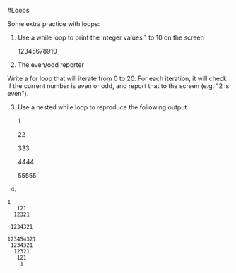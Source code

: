 #Loops 

Some extra practice with loops:


1. Use a while loop to print the integer values 1 to 10 on the screen

	12345678910

2. The even/odd reporter

Write a for loop that will iterate from 0 to 20. For each iteration, it will check if the current number is even or odd, and report that to the screen (e.g. "2 is even").

3. Use a nested while loop to reproduce the following output

	1
	
	22
	
	333
	
	4444
	
	55555
	
4.  


	1
       121
      12321
      
     1234321
     
    123454321
     1234321
      12321
       121
        1
